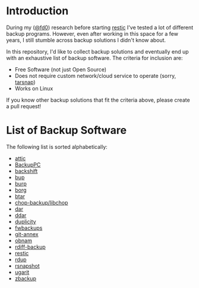 Introduction
============

During my ([@fd0](https://github.com/fd0)) research before starting
[restic](https://restic.github.io) I've tested a lot of different backup
programs. However, even after working in this space for a few years, I still
stumble across backup solutions I didn't know about.

In this repository, I'd like to collect backup solutions and eventually end up
with an exhaustive list of backup software. The criteria for inclusion are:

 * Free Software (not just Open Source)
 * Does not require custom network/cloud service to operate (sorry,
   [tarsnap](http://www.tarsnap.com/))
 * Works on Linux

If you know other backup solutions that fit the criteria above, please create a
pull request!

List of Backup Software
=======================

The following list is sorted alphabetically:

 * [attic](https://github.com/jborg/attic)
 * [BackupPC](http://backuppc.sourceforge.net/)
 * [backshift](http://stromberg.dnsalias.org/~strombrg/backshift/)
 * [bup](https://github.com/bup/bup)
 * [burp](http://burp.grke.org/)
 * [borg](https://github.com/borgbackup)
 * [btar](http://viric.name/cgi-bin/btar/)
 * [chop-backup/libchop](http://nongnu.org/libchop/)
 * [dar](http://dar.linux.free.fr/)
 * [ddar](https://github.com/basak/ddar)
 * [duplicity](http://duplicity.nongnu.org/)
 * [fwbackups](http://www.diffingo.com/oss/fwbackups/features)
 * [git-annex](https://git-annex.branchable.com/)
 * [obnam](http://obnam.org/)
 * [rdiff-backup](http://www.nongnu.org/rdiff-backup/)
 * [restic](https://restic.github.io)
 * [rdup](http://zbackup.org/)
 * [rsnapshot](http://rsnapshot.org/)
 * [ugarit](https://www.kitten-technologies.co.uk/project/ugarit/doc/trunk/README.wiki)
 * [zbackup](http://zbackup.org/)
